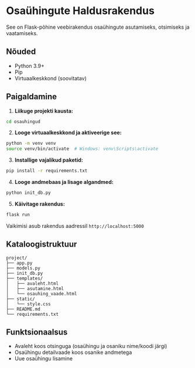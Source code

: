 # Osaühingute Haldusrakendus

See on Flask-põhine veebirakendus osaühingute asutamiseks, otsimiseks ja vaatamiseks.

## Nõuded
- Python 3.9+
- Pip
- Virtuaalkeskkond (soovitatav)

## Paigaldamine

1. **Liikuge projekti kausta:**
```bash
cd osauhingud
```

2. **Looge virtuaalkeskkond ja aktiveerige see:**
```bash
python -m venv venv
source venv/bin/activate  # Windows: venv\Scripts\activate
```

3. **Installige vajalikud paketid:**
```bash
pip install -r requirements.txt
```

4. **Looge andmebaas ja lisage algandmed:**
```bash
python init_db.py
```

5. **Käivitage rakendus:**
```bash
flask run
```

Vaikimisi asub rakendus aadressil `http://localhost:5000`

## Kataloogistruktuur
```
project/
├── app.py
├── models.py
├── init_db.py
├── templates/
│   ├── avaleht.html
│   ├── asutamine.html
│   └── osauhing_vaade.html
├── static/
│   └── style.css
├── README.md
└── requirements.txt
```

## Funktsionaalsus
- Avaleht koos otsinguga (osaühingu ja osaniku nime/koodi järgi)
- Osaühingu detailvaade koos osanike andmetega
- Uue osaühingu lisamine
